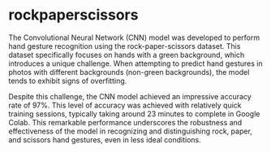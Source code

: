 # rockpaperscissors

The Convolutional Neural Network (CNN) model was developed to perform hand gesture recognition using the rock-paper-scissors dataset. This dataset specifically focuses on hands with a green background, which introduces a unique challenge. When attempting to predict hand gestures in photos with different backgrounds (non-green backgrounds), the model tends to exhibit signs of overfitting.

Despite this challenge, the CNN model achieved an impressive accuracy rate of 97%. This level of accuracy was achieved with relatively quick training sessions, typically taking around 23 minutes to complete in Google Colab. This remarkable performance underscores the robustness and effectiveness of the model in recognizing and distinguishing rock, paper, and scissors hand gestures, even in less ideal conditions.
